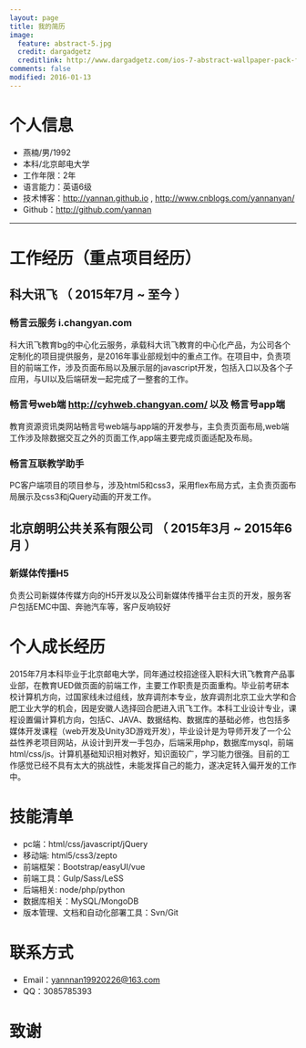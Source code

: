 ```yaml
---
layout: page
title: 我的简历
image:
  feature: abstract-5.jpg
  credit: dargadgetz
  creditlink: http://www.dargadgetz.com/ios-7-abstract-wallpaper-pack-for-iphone-5-and-ipod-touch-retina/
comments: false
modified: 2016-01-13
---
```


# 个人信息

 - 燕楠/男/1992 
 - 本科/北京邮电大学
 - 工作年限：2年
 - 语言能力：英语6级
 - 技术博客：http://yannan.github.io , http://www.cnblogs.com/yannanyan/ 
 - Github：http://github.com/yannan



---

# 工作经历（重点项目经历）

## 科大讯飞 （ 2015年7月 ~ 至今 ）

### 畅言云服务 i.changyan.com
科大讯飞教育bg的中心化云服务，承载科大讯飞教育的中心化产品，为公司各个定制化的项目提供服务，是2016年事业部规划中的重点工作。在项目中，负责项目的前端工作，涉及页面布局以及展示层的javascript开发，包括入口以及各个子应用，与UI以及后端研发一起完成了一整套的工作。

### 畅言号web端 http://cyhweb.changyan.com/  以及  畅言号app端
教育资源资讯类网站畅言号web端与app端的开发参与，主负责页面布局,web端工作涉及除数据交互之外的页面工作,app端主要完成页面适配及布局。

### 畅言互联教学助手
PC客户端项目的项目参与，涉及html5和css3，采用flex布局方式，主负责页面布局展示及css3和jQuery动画的开发工作。

## 北京朗明公共关系有限公司 （ 2015年3月 ~ 2015年6月 ）

### 新媒体传播H5 

负责公司新媒体传媒方向的H5开发以及公司新媒体传播平台主页的开发，服务客户包括EMC中国、奔驰汽车等，客户反响较好

# 个人成长经历

2015年7月本科毕业于北京邮电大学，同年通过校招途径入职科大讯飞教育产品事业部，在教育UED做页面的前端工作，主要工作职责是页面重构。毕业前考研本校计算机方向，过国家线未过组线，放弃调剂本专业，放弃调剂北京工业大学和合肥工业大学的机会，因是安徽人选择回合肥进入讯飞工作。本科工业设计专业，课程设置偏计算机方向，包括C、JAVA、数据结构、数据库的基础必修，也包括多媒体开发课程（web开发及Unity3D游戏开发），毕业设计是为导师开发了一个公益性养老项目网站，从设计到开发一手包办，后端采用php，数据库mysql，前端html/css/js。计算机基础知识相对教好，知识面较广，学习能力很强。目前的工作感觉已经不具有太大的挑战性，未能发挥自己的能力，遂决定转入偏开发的工作中。
# 技能清单

- pc端：html/css/javascript/jQuery
- 移动端: html5/css3/zepto
- 前端框架：Bootstrap/easyUI/vue
- 前端工具：Gulp/Sass/LeSS
- 后端相关: node/php/python
- 数据库相关：MySQL/MongoDB
- 版本管理、文档和自动化部署工具：Svn/Git

# 联系方式
- Email：yannnan19920226@163.com 
- QQ：3085785393

# 致谢


